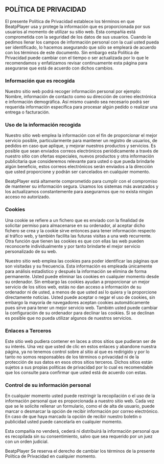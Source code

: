 ## POLÍTICA DE PRIVACIDAD

El presente Política de Privacidad establece los términos en que BeatpPlayer usa y protege la información que es proporcionada por sus usuarios al momento de utilizar su sitio web. Esta compañía está comprometida con la seguridad de los datos de sus usuarios. Cuando le pedimos llenar los campos de información personal con la cual usted pueda ser identificado, lo hacemos asegurando que sólo se empleará de acuerdo con los términos de este documento. Sin embargo esta Política de Privacidad puede cambiar con el tiempo o ser actualizada por lo que le recomendamos y enfatizamos revisar continuamente esta página para asegurarse que está de acuerdo con dichos cambios.

### Información que es recogida

Nuestro sitio web podrá recoger información personal por ejemplo: Nombre,  información de contacto como  su dirección de correo electrónica e información demográfica. Así mismo cuando sea necesario podrá ser requerida información específica para procesar algún pedido o realizar una entrega o facturación.

### Uso de la información recogida

Nuestro sitio web emplea la información con el fin de proporcionar el mejor servicio posible, particularmente para mantener un registro de usuarios, de pedidos en caso que aplique, y mejorar nuestros productos y servicios.  Es posible que sean enviados correos electrónicos periódicamente a través de nuestro sitio con ofertas especiales, nuevos productos y otra información publicitaria que consideremos relevante para usted o que pueda brindarle algún beneficio, estos correos electrónicos serán enviados a la dirección que usted proporcione y podrán ser cancelados en cualquier momento.

BeatpPlayer está altamente comprometido para cumplir con el compromiso de mantener su información segura. Usamos los sistemas más avanzados y los actualizamos constantemente para asegurarnos que no exista ningún acceso no autorizado.

### Cookies

Una cookie se refiere a un fichero que es enviado con la finalidad de solicitar permiso para almacenarse en su ordenador, al aceptar dicho fichero se crea y la cookie sirve entonces para tener información respecto al tráfico web, y también facilita las futuras visitas a una web recurrente. Otra función que tienen las cookies es que con ellas las web pueden reconocerte individualmente y por tanto brindarte el mejor servicio personalizado de su web.

Nuestro sitio web emplea las cookies para poder identificar las páginas que son visitadas y su frecuencia. Esta información es empleada únicamente para análisis estadístico y después la información se elimina de forma permanente. Usted puede eliminar las cookies en cualquier momento desde su ordenador. Sin embargo las cookies ayudan a proporcionar un mejor servicio de los sitios web, estás no dan acceso a información de su ordenador ni de usted, a menos de que usted así lo quiera y la proporcione directamente noticias. Usted puede aceptar o negar el uso de cookies, sin embargo la mayoría de navegadores aceptan cookies automáticamente pues sirve para tener un mejor servicio web. También usted puede cambiar la configuración de su ordenador para declinar las cookies. Si se declinan es posible que no pueda utilizar algunos de nuestros servicios.

### Enlaces a Terceros

Este sitio web pudiera contener en laces a otros sitios que pudieran ser de su interés. Una vez que usted de clic en estos enlaces y abandone nuestra página, ya no tenemos control sobre al sitio al que es redirigido y por lo tanto no somos responsables de los términos o privacidad ni de la protección de sus datos en esos otros sitios terceros. Dichos sitios están sujetos a sus propias políticas de privacidad por lo cual es recomendable que los consulte para confirmar que usted está de acuerdo con estas.

### Control de su información personal

En cualquier momento usted puede restringir la recopilación o el uso de la información personal que es proporcionada a nuestro sitio web.  Cada vez que se le solicite rellenar un formulario, como el de alta de usuario, puede marcar o desmarcar la opción de recibir información por correo electrónico.  En caso de que haya marcado la opción de recibir nuestro boletín o publicidad usted puede cancelarla en cualquier momento.

Esta compañía no venderá, cederá ni distribuirá la información personal que es recopilada sin su consentimiento, salvo que sea requerido por un juez con un orden judicial.

BeatpPlayer Se reserva el derecho de cambiar los términos de la presente Política de Privacidad en cualquier momento.
